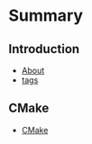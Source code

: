 # Summary

## Introduction
* [About](README.md)
* [tags](tags.md)

## CMake
* [CMake](/md/CMake/CMake.md)
